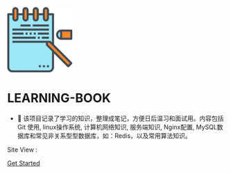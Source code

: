 <img width="150px" src="_media/LogoMakr_6ln8tC.png">

# LEARNING-BOOK

- 🍅 该项目记录了学习的知识，整理成笔记，方便日后温习和面试用。内容包括 Git 使用, linux操作系统, 计算机网络知识, 服务端知识, Nginx配置, MySQL数据库和常见非关系型型数据库，如：Redis，以及常用算法知识。

<span id="busuanzi_container_site_pv">Site View : <span id="busuanzi_value_site_pv">

[Get Started](README.md)

